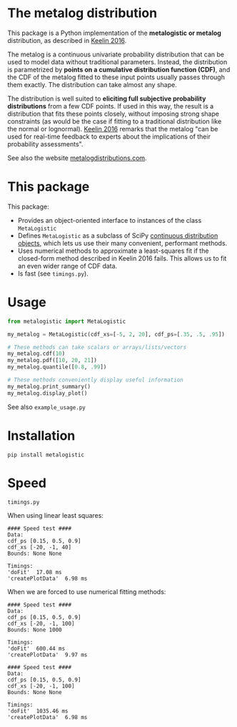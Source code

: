 # The metalog distribution
This package is a Python implementation of the **metalogistic or metalog** distribution,
as described in [Keelin 2016][k2016].

The metalog is a continuous univariate probability distribution that can be used to model data without traditional parameters.
Instead, the distribution is parametrized by **points on a cumulative distribution function (CDF)**, and the CDF of the
metalog fitted to these input points usually passes through them exactly.
The distribution can take almost any shape.

The distribution is well suited to **eliciting full subjective probability distributions** from a few
 CDF points. If used in this way, the result is a distribution that fits these points closely, without
 imposing strong shape constraints (as would be the case if fitting to a traditional distribution like the 
 normal or lognormal). [Keelin 2016][k2016] remarks that the metalog "can be used for real-time feedback to experts
 about the implications of their probability assessments".

See also the website [metalogdistributions.com](http://www.metalogdistributions.com/).

[k2016]: http://www.metalogdistributions.com/images/The_Metalog_Distributions_-_Keelin_2016.pdf

# This package
This package:
* Provides an object-oriented interface to instances of the class `MetaLogistic`
* Defines `MetaLogistic` as a subclass of SciPy [continuous distribution objects](https://docs.scipy.org/doc/scipy/reference/generated/scipy.stats.rv_continuous.html),
which lets us use their many convenient, performant methods.
* Uses numerical methods to approximate a least-squares fit if the closed-form method described in Keelin 2016 fails.
 This allows us to fit an even wider range of CDF data. 
* Is fast (see `timings.py`).
 

# Usage

```python
from metalogistic import MetaLogistic

my_metalog = MetaLogistic(cdf_xs=[-5, 2, 20], cdf_ps=[.35, .5, .95])

# These methods can take scalars or arrays/lists/vectors
my_metalog.cdf(10)
my_metalog.pdf([10, 20, 21])
my_metalog.quantile([0.8, .99])

# These methods conveniently display useful information
my_metalog.print_summary()
my_metalog.display_plot()
```

See also `example_usage.py`

# Installation 
```
pip install metalogistic
```

# Speed
`timings.py`

When using linear least squares:
```
#### Speed test ####
Data:
cdf_ps [0.15, 0.5, 0.9]
cdf_xs [-20, -1, 40]
Bounds: None None

Timings:
'doFit'  17.08 ms
'createPlotData'  6.98 ms
```

When we are forced to use numerical fitting methods:
```
#### Speed test ####
Data:
cdf_ps [0.15, 0.5, 0.9]
cdf_xs [-20, -1, 100]
Bounds: None 1000

Timings:
'doFit'  600.44 ms
'createPlotData'  9.97 ms

#### Speed test ####
Data:
cdf_ps [0.15, 0.5, 0.9]
cdf_xs [-20, -1, 100]
Bounds: None None

Timings:
'doFit'  1035.46 ms
'createPlotData'  6.98 ms
```